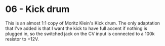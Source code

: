 # 06 - Kick drum

This is an almost 1:1 copy of Moritz Klein's Kick drum. The only adaptation that I've added is that I want the kick to have full accent if nothing is plugged in, so the switched jack on the CV input is connected to a 100k resistor to +12V.
